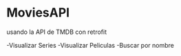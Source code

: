 # MoviesAPI
usando la API  de TMDB con retrofit

-Visualizar Series
-Visualizar Peliculas
-Buscar por nombre
